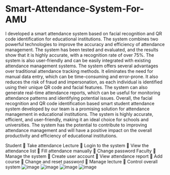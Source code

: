 # Smart-Attendance-System-For-AMU
I developed a smart attendance system based on facial recognition and QR code 
identification for educational institutions. The system combines two powerful technologies to 
improve the accuracy and efficiency of attendance management. The system has been tested and 
evaluated, and the results show that it is highly accurate, with a recognition rate of over 75%. 
The system is also user-friendly and can be easily integrated with existing attendance 
management systems.
The system offers several advantages over traditional attendance tracking methods. It eliminates 
the need for manual data entry, which can be time-consuming and error-prone. It also reduces the 
risk of fraud and impersonation, as each individual is identified using their unique QR code and 
facial features. The system can also generate real-time attendance reports, which can be useful 
for monitoring attendance patterns and identifying potential issues.
Overall, the facial recognition and QR code identification based smart student attendance system 
developed by our team is a promising solution for attendance management in educational 
institutions. The system is highly accurate, efficient, and user-friendly, making it an ideal choice 
for schools and universities. The system has the potential to contribute to improving attendance 
management and will have a positive impact on the overall productivity and efficiency of 
educational institutions.

Student
 Take attendance 
 Lecture
 Login to the system
 View the attendance list
 Fill attendance manually
 Change password
Faculty
 Manage the system
 Create user account
 View attendance report
 Add course
 Change and reset password
 Manage lecture 
 Control overall system
![image](https://github.com/MatyAB/Smart-Attendance-System-For-AMU/assets/109068011/50b39032-846c-4bfe-a6a4-d1e8938d7378)
![image](https://github.com/MatyAB/Smart-Attendance-System-For-AMU/assets/109068011/ad93569d-e396-4186-b23e-5c76dc55dec9)
![image](https://github.com/MatyAB/Smart-Attendance-System-For-AMU/assets/109068011/5fb494bc-c981-4973-9348-d79b7413ee10)
![image](https://github.com/MatyAB/Smart-Attendance-System-For-AMU/assets/109068011/d873d572-6be3-4ddf-a6ff-d208660e4b5a)

